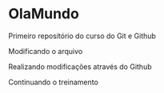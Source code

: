 # OlaMundo
Primeiro repositório do curso do Git e Github

Modificando o arquivo

Realizando modificações através do Github

Continuando o treinamento
